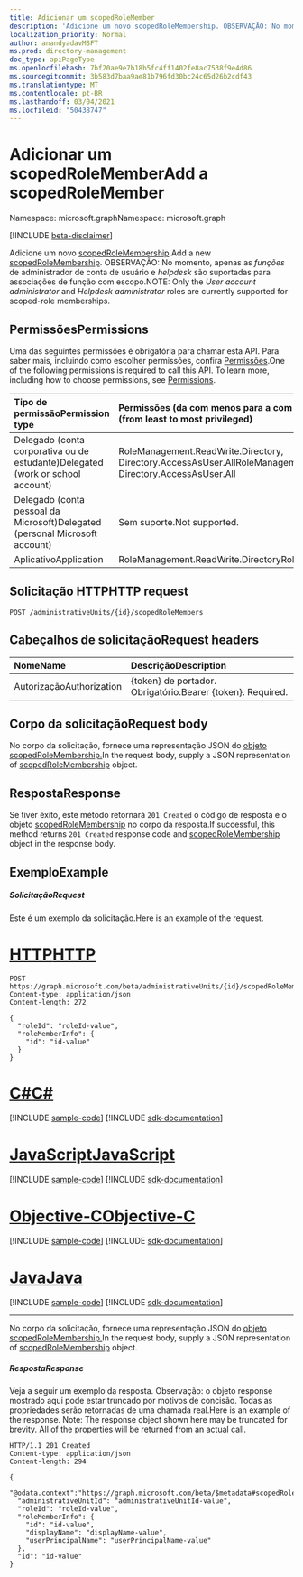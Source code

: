 ```yaml
---
title: Adicionar um scopedRoleMember
description: 'Adicione um novo scopedRoleMembership. OBSERVAÇÃO: No momento, apenas as *funções* de administrador de conta de usuário e *helpdesk* são suportadas para associações de função com escopo.'
localization_priority: Normal
author: anandyadavMSFT
ms.prod: directory-management
doc_type: apiPageType
ms.openlocfilehash: 7bf20ae9e7b18b5fc4ff1402fe8ac7538f9e4d86
ms.sourcegitcommit: 3b583d7baa9ae81b796fd30bc24c65d26b2cdf43
ms.translationtype: MT
ms.contentlocale: pt-BR
ms.lasthandoff: 03/04/2021
ms.locfileid: "50438747"
---
```

# <a name="add-a-scopedrolemember"></a><span data-ttu-id="b08f6-104">Adicionar um scopedRoleMember</span><span class="sxs-lookup"><span data-stu-id="b08f6-104">Add a scopedRoleMember</span></span>

<span data-ttu-id="b08f6-105">Namespace: microsoft.graph</span><span class="sxs-lookup"><span data-stu-id="b08f6-105">Namespace: microsoft.graph</span></span>

[!INCLUDE [beta-disclaimer](../../includes/beta-disclaimer.md)]

<span data-ttu-id="b08f6-106">Adicione um novo [scopedRoleMembership](../resources/scopedrolemembership.md).</span><span class="sxs-lookup"><span data-stu-id="b08f6-106">Add a new [scopedRoleMembership](../resources/scopedrolemembership.md).</span></span> <span data-ttu-id="b08f6-107">OBSERVAÇÃO: No momento, apenas as *funções* de administrador de conta de usuário e *helpdesk* são suportadas para associações de função com escopo.</span><span class="sxs-lookup"><span data-stu-id="b08f6-107">NOTE: Only the *User account administrator* and *Helpdesk administrator* roles are currently supported for scoped-role memberships.</span></span>

## <a name="permissions"></a><span data-ttu-id="b08f6-108">Permissões</span><span class="sxs-lookup"><span data-stu-id="b08f6-108">Permissions</span></span>
<span data-ttu-id="b08f6-p103">Uma das seguintes permissões é obrigatória para chamar esta API. Para saber mais, incluindo como escolher permissões, confira [Permissões](/graph/permissions-reference).</span><span class="sxs-lookup"><span data-stu-id="b08f6-p103">One of the following permissions is required to call this API. To learn more, including how to choose permissions, see [Permissions](/graph/permissions-reference).</span></span>


|<span data-ttu-id="b08f6-111">Tipo de permissão</span><span class="sxs-lookup"><span data-stu-id="b08f6-111">Permission type</span></span>      | <span data-ttu-id="b08f6-112">Permissões (da com menos para a com mais privilégios)</span><span class="sxs-lookup"><span data-stu-id="b08f6-112">Permissions (from least to most privileged)</span></span>              |
|:--------------------|:---------------------------------------------------------|
|<span data-ttu-id="b08f6-113">Delegado (conta corporativa ou de estudante)</span><span class="sxs-lookup"><span data-stu-id="b08f6-113">Delegated (work or school account)</span></span> | <span data-ttu-id="b08f6-114">RoleManagement.ReadWrite.Directory, Directory.AccessAsUser.All</span><span class="sxs-lookup"><span data-stu-id="b08f6-114">RoleManagement.ReadWrite.Directory, Directory.AccessAsUser.All</span></span>    |
|<span data-ttu-id="b08f6-115">Delegado (conta pessoal da Microsoft)</span><span class="sxs-lookup"><span data-stu-id="b08f6-115">Delegated (personal Microsoft account)</span></span> | <span data-ttu-id="b08f6-116">Sem suporte.</span><span class="sxs-lookup"><span data-stu-id="b08f6-116">Not supported.</span></span>    |
|<span data-ttu-id="b08f6-117">Aplicativo</span><span class="sxs-lookup"><span data-stu-id="b08f6-117">Application</span></span> | <span data-ttu-id="b08f6-118">RoleManagement.ReadWrite.Directory</span><span class="sxs-lookup"><span data-stu-id="b08f6-118">RoleManagement.ReadWrite.Directory</span></span> |

## <a name="http-request"></a><span data-ttu-id="b08f6-119">Solicitação HTTP</span><span class="sxs-lookup"><span data-stu-id="b08f6-119">HTTP request</span></span>
<!-- { "blockType": "ignored" } -->
```http
POST /administrativeUnits/{id}/scopedRoleMembers
```
## <a name="request-headers"></a><span data-ttu-id="b08f6-120">Cabeçalhos de solicitação</span><span class="sxs-lookup"><span data-stu-id="b08f6-120">Request headers</span></span>
| <span data-ttu-id="b08f6-121">Nome</span><span class="sxs-lookup"><span data-stu-id="b08f6-121">Name</span></span>      |<span data-ttu-id="b08f6-122">Descrição</span><span class="sxs-lookup"><span data-stu-id="b08f6-122">Description</span></span>|
|:----------|:----------|
| <span data-ttu-id="b08f6-123">Autorização</span><span class="sxs-lookup"><span data-stu-id="b08f6-123">Authorization</span></span>  | <span data-ttu-id="b08f6-p104">{token} de portador. Obrigatório.</span><span class="sxs-lookup"><span data-stu-id="b08f6-p104">Bearer {token}. Required.</span></span>|

## <a name="request-body"></a><span data-ttu-id="b08f6-126">Corpo da solicitação</span><span class="sxs-lookup"><span data-stu-id="b08f6-126">Request body</span></span>
<span data-ttu-id="b08f6-127">No corpo da solicitação, fornece uma representação JSON do [objeto scopedRoleMembership.](../resources/scopedrolemembership.md)</span><span class="sxs-lookup"><span data-stu-id="b08f6-127">In the request body, supply a JSON representation of [scopedRoleMembership](../resources/scopedrolemembership.md) object.</span></span>

## <a name="response"></a><span data-ttu-id="b08f6-128">Resposta</span><span class="sxs-lookup"><span data-stu-id="b08f6-128">Response</span></span>

<span data-ttu-id="b08f6-129">Se tiver êxito, este método retornará `201 Created` o código de resposta e o objeto [scopedRoleMembership](../resources/scopedrolemembership.md) no corpo da resposta.</span><span class="sxs-lookup"><span data-stu-id="b08f6-129">If successful, this method returns `201 Created` response code and [scopedRoleMembership](../resources/scopedrolemembership.md) object in the response body.</span></span>

## <a name="example"></a><span data-ttu-id="b08f6-130">Exemplo</span><span class="sxs-lookup"><span data-stu-id="b08f6-130">Example</span></span>
##### <a name="request"></a><span data-ttu-id="b08f6-131">Solicitação</span><span class="sxs-lookup"><span data-stu-id="b08f6-131">Request</span></span>
<span data-ttu-id="b08f6-132">Este é um exemplo da solicitação.</span><span class="sxs-lookup"><span data-stu-id="b08f6-132">Here is an example of the request.</span></span>

# <a name="http"></a>[<span data-ttu-id="b08f6-133">HTTP</span><span class="sxs-lookup"><span data-stu-id="b08f6-133">HTTP</span></span>](#tab/http)
<!-- {
  "blockType": "request",
  "name": "create_scopedrolemembership_from_administrativeunit"
}-->
```http
POST https://graph.microsoft.com/beta/administrativeUnits/{id}/scopedRoleMembers
Content-type: application/json
Content-length: 272

{
  "roleId": "roleId-value",
  "roleMemberInfo": {
    "id": "id-value"
  }
}
```
# <a name="c"></a>[<span data-ttu-id="b08f6-134">C#</span><span class="sxs-lookup"><span data-stu-id="b08f6-134">C#</span></span>](#tab/csharp)
[!INCLUDE [sample-code](../includes/snippets/csharp/create-scopedrolemembership-from-administrativeunit-csharp-snippets.md)]
[!INCLUDE [sdk-documentation](../includes/snippets/snippets-sdk-documentation-link.md)]

# <a name="javascript"></a>[<span data-ttu-id="b08f6-135">JavaScript</span><span class="sxs-lookup"><span data-stu-id="b08f6-135">JavaScript</span></span>](#tab/javascript)
[!INCLUDE [sample-code](../includes/snippets/javascript/create-scopedrolemembership-from-administrativeunit-javascript-snippets.md)]
[!INCLUDE [sdk-documentation](../includes/snippets/snippets-sdk-documentation-link.md)]

# <a name="objective-c"></a>[<span data-ttu-id="b08f6-136">Objective-C</span><span class="sxs-lookup"><span data-stu-id="b08f6-136">Objective-C</span></span>](#tab/objc)
[!INCLUDE [sample-code](../includes/snippets/objc/create-scopedrolemembership-from-administrativeunit-objc-snippets.md)]
[!INCLUDE [sdk-documentation](../includes/snippets/snippets-sdk-documentation-link.md)]

# <a name="java"></a>[<span data-ttu-id="b08f6-137">Java</span><span class="sxs-lookup"><span data-stu-id="b08f6-137">Java</span></span>](#tab/java)
[!INCLUDE [sample-code](../includes/snippets/java/create-scopedrolemembership-from-administrativeunit-java-snippets.md)]
[!INCLUDE [sdk-documentation](../includes/snippets/snippets-sdk-documentation-link.md)]

---

<span data-ttu-id="b08f6-138">No corpo da solicitação, fornece uma representação JSON do [objeto scopedRoleMembership.](../resources/scopedrolemembership.md)</span><span class="sxs-lookup"><span data-stu-id="b08f6-138">In the request body, supply a JSON representation of [scopedRoleMembership](../resources/scopedrolemembership.md) object.</span></span>
##### <a name="response"></a><span data-ttu-id="b08f6-139">Resposta</span><span class="sxs-lookup"><span data-stu-id="b08f6-139">Response</span></span>
<span data-ttu-id="b08f6-p105">Veja a seguir um exemplo da resposta. Observação: o objeto response mostrado aqui pode estar truncado por motivos de concisão. Todas as propriedades serão retornadas de uma chamada real.</span><span class="sxs-lookup"><span data-stu-id="b08f6-p105">Here is an example of the response. Note: The response object shown here may be truncated for brevity. All of the properties will be returned from an actual call.</span></span>
<!-- {
  "blockType": "response",
  "truncated": true,
  "@odata.type": "microsoft.graph.scopedRoleMembership"
} -->
```http
HTTP/1.1 201 Created
Content-type: application/json
Content-length: 294

{
  "@odata.context":"https://graph.microsoft.com/beta/$metadata#scopedRoleMemberships/$entity",
  "administrativeUnitId": "administrativeUnitId-value",
  "roleId": "roleId-value",
  "roleMemberInfo": {
    "id": "id-value",
    "displayName": "displayName-value",
    "userPrincipalName": "userPrincipalName-value"
  },
  "id": "id-value"
}
```

<!-- uuid: 8fcb5dbc-d5aa-4681-8e31-b001d5168d79
2015-10-25 14:57:30 UTC -->
<!--
{
  "type": "#page.annotation",
  "description": "Create scopedRoleMembership",
  "keywords": "",
  "section": "documentation",
  "tocPath": "",
  "suppressions": [
  ]
}
-->


